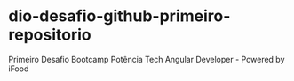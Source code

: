 # dio-desafio-github-primeiro-repositorio
Primeiro Desafio Bootcamp Potência Tech Angular Developer - Powered by iFood
